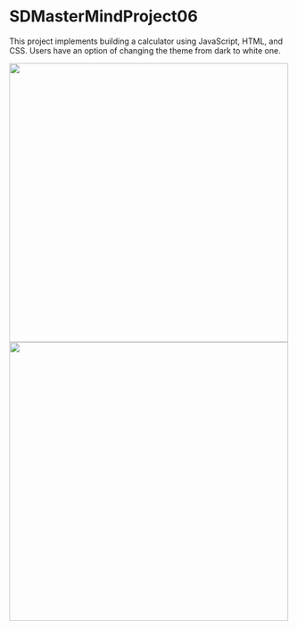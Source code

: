 # SDMasterMindProject06 

This project implements building a calculator using JavaScript, HTML, and CSS. Users have an option of changing the theme from dark to white one. 

<p float="left">
  <img src="https://user-images.githubusercontent.com/81815115/218282409-3b5b0f97-ba5c-4952-b2ac-1947cd97085b.png" width="500" />
  <img src="https://user-images.githubusercontent.com/81815115/218282410-ec13e6fc-3746-403c-a691-4ce9b174fab5.png" width="500" /> 
</p>



